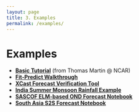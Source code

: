 ```yaml
---
layout: page 
title: 3. Examples
permalink: /examples/ 
---
```


# Examples

- **[Basic Tutorial](https://github.com/kjhall01/xcast/blob/b1764eaa1bfaf17c85447f6571caf016a13b2915/notebooks/Tutorial/xcast_demo.ipynb)** (from Thomas Martin @ NCAR) 
- **[Fit-Predict Walkthrough](https://github.com/kjhall01/xcast/blob/b1764eaa1bfaf17c85447f6571caf016a13b2915/notebooks/Tutorial/Fit-Predict-Example.ipynb)**
- **[XCast Forecast Verification Tool](https://github.com/kjhall01/xcast/blob/b1764eaa1bfaf17c85447f6571caf016a13b2915/notebooks/Tools/XCast-Forecast-Verification.ipynb)** 
- **[India Summer Monsoon Rainfall Example](https://github.com/kjhall01/monsoon/blob/e236d058da8c0c62e7d6d6a7eb7f81a9ed49aa26/IndiaJJAS.ipynb)**
- **[SASCOF ELM-based OND Forecast Notebook](https://github.com/kjhall01/SASCOF22/blob/0229f6f9d6ce4b39b3e7c41a3b36f2af6f9b55ba/sascof_elm_forecasts.ipynb)** 
- **[South Asia S2S Forecast Notebook](https://github.com/kjhall01/southasia_subseasonal/blob/bc6f7558d3557e5eb9569e67149457a92a21491d/SouthAsiaS2S.ipynb)**
